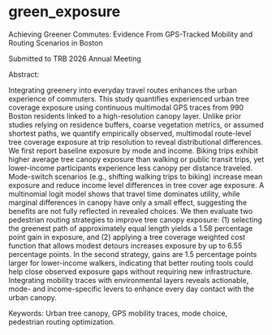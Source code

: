 # green_exposure
Achieving Greener Commutes: Evidence From GPS-Tracked Mobility and Routing Scenarios in Boston

Submitted to TRB 2026 Annual Meeting

Abstract:

Integrating greenery into everyday travel routes enhances the urban experience of commuters. This study quantifies experienced urban tree coverage exposure using continuous multimodal GPS traces from 990 Boston residents linked to a high-resolution canopy layer. Unlike prior studies relying on residence buffers, coarse vegetation metrics, or assumed shortest paths, we quantify empirically observed, multimodal route-level tree coverage exposure at trip resolution to reveal distributional differences. We first report baseline exposure by mode and income. Biking trips exhibit higher average tree canopy exposure than walking or public transit trips, yet lower-income participants experience less canopy per distance traveled. Mode-switch scenarios (e.g., shifting walking trips to biking) increase mean exposure and reduce income level differences in tree cover age exposure. A multinomial logit model shows that travel time dominates utility, while marginal differences in canopy have only a small effect, suggesting the benefits are not fully reflected in revealed choices. We then evaluate two pedestrian routing strategies to improve tree canopy exposure: (1) selecting the greenest path of approximately equal length yields a 1.58 percentage point gain in exposure, and (2) applying a tree coverage weighted cost function that allows modest detours increases exposure by up to 6.55 percentage points. In the second strategy, gains are 1.5 percentage points larger for lower-income walkers, indicating that better routing tools could help close observed exposure gaps without requiring new infrastructure. Integrating mobility traces with environmental layers reveals actionable, mode- and income-specific levers to enhance every day contact with the urban canopy.

Keywords: Urban tree canopy, GPS mobility traces, mode choice, pedestrian routing optimization.
